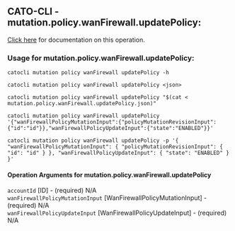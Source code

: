 
## CATO-CLI - mutation.policy.wanFirewall.updatePolicy:
[Click here](https://api.catonetworks.com/documentation/#mutation-mutation.policy.wanFirewall.updatePolicy) for documentation on this operation.

### Usage for mutation.policy.wanFirewall.updatePolicy:

`catocli mutation policy wanFirewall updatePolicy -h`

`catocli mutation policy wanFirewall updatePolicy <json>`

`catocli mutation policy wanFirewall updatePolicy "$(cat < mutation.policy.wanFirewall.updatePolicy.json)"`

`catocli mutation policy wanFirewall updatePolicy '{"wanFirewallPolicyMutationInput":{"policyMutationRevisionInput":{"id":"id"}},"wanFirewallPolicyUpdateInput":{"state":"ENABLED"}}'`

`catocli mutation policy wanFirewall updatePolicy -p '{
    "wanFirewallPolicyMutationInput": {
        "policyMutationRevisionInput": {
            "id": "id"
        }
    },
    "wanFirewallPolicyUpdateInput": {
        "state": "ENABLED"
    }
}'`


#### Operation Arguments for mutation.policy.wanFirewall.updatePolicy ####

`accountId` [ID] - (required) N/A    
`wanFirewallPolicyMutationInput` [WanFirewallPolicyMutationInput] - (required) N/A    
`wanFirewallPolicyUpdateInput` [WanFirewallPolicyUpdateInput] - (required) N/A    
